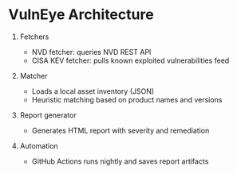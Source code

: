 # VulnEye Architecture

1. Fetchers
   - NVD fetcher: queries NVD REST API
   - CISA KEV fetcher: pulls known exploited vulnerabilities feed

2. Matcher
   - Loads a local asset inventory (JSON)
   - Heuristic matching based on product names and versions

3. Report generator
   - Generates HTML report with severity and remediation

4. Automation
   - GitHub Actions runs nightly and saves report artifacts
